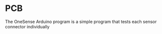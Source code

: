 # PCB

The OneSense Arduino program is a simple program that tests each sensor connector individually
